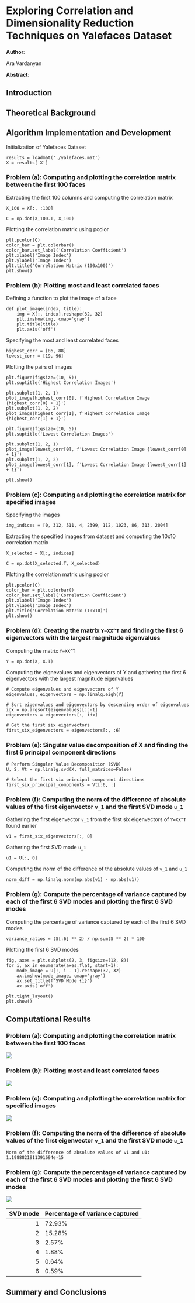 # Exploring Correlation and Dimensionality Reduction Techniques on Yalefaces Dataset

**Author**:  

Ara Vardanyan

**Abstract**:

## Introduction



## Theoretical Background



## Algorithm Implementation and Development

Initialization of Yalefaces Dataset
```
results = loadmat('./yalefaces.mat')
X = results['X']
```


### Problem (a): Computing and plotting the correlation matrix between the first 100 faces

Extracting the first 100 columns and computing the correlation matrix
```
X_100 = X[:, :100]

C = np.dot(X_100.T, X_100)
```

Plotting the correlation matrix using pcolor
```
plt.pcolor(C)
color_bar = plt.colorbar()
color_bar.set_label('Correlation Coefficient')
plt.xlabel('Image Index')
plt.ylabel('Image Index')
plt.title('Correlation Matrix (100x100)')
plt.show()
```


### Problem (b): Plotting most and least correlated faces

Defining a function to plot the image of a face
```
def plot_image(index, title):
    img = X[:, index].reshape(32, 32)
    plt.imshow(img, cmap='gray')
    plt.title(title)
    plt.axis('off')
```

Specifying the most and least correlated faces
```
highest_corr = [86, 88]
lowest_corr = [19, 96]
```

Plotting the pairs of images
```
plt.figure(figsize=(10, 5))
plt.suptitle('Highest Correlation Images')

plt.subplot(1, 2, 1)
plot_image(highest_corr[0], f'Highest Correlation Image {highest_corr[0] + 1}')
plt.subplot(1, 2, 2)
plot_image(highest_corr[1], f'Highest Correlation Image {highest_corr[1] + 1}')

plt.figure(figsize=(10, 5))
plt.suptitle('Lowest Correlation Images')

plt.subplot(1, 2, 1)
plot_image(lowest_corr[0], f'Lowest Correlation Image {lowest_corr[0] + 1}')
plt.subplot(1, 2, 2)
plot_image(lowest_corr[1], f'Lowest Correlation Image {lowest_corr[1] + 1}')

plt.show()
```


### Problem (c): Computing and plotting the correlation matrix for specified images

Specifying the images
```
img_indices = [0, 312, 511, 4, 2399, 112, 1023, 86, 313, 2004]
```

Extracting the specified images from dataset and computing the 10x10 correlation matrix
```
X_selected = X[:, indices]

C = np.dot(X_selected.T, X_selected)
```

Plotting the correlation matrix using pcolor
```
plt.pcolor(C)
color_bar = plt.colorbar()
color_bar.set_label('Correlation Coefficient')
plt.xlabel('Image Index')
plt.ylabel('Image Index')
plt.title('Correlation Matrix (10x10)')
plt.show()
```

### Problem (d): Creating the matrix `Y=XX^T` and finding the first 6 eigenvectors with the largest magnitude eigenvalues


Computing the matrix `Y=XX^T`
```
Y = np.dot(X, X.T)
```

Computing the eignevalues and eigenvectors of Y and gathering the first 6 eigenvectors with the largest magnitude eigenvalues
```
# Compute eigenvalues and eigenvectors of Y
eigenvalues, eigenvectors = np.linalg.eigh(Y)

# Sort eigenvalues and eigenvectors by descending order of eigenvalues
idx = np.argsort(eigenvalues)[::-1]
eigenvectors = eigenvectors[:, idx]

# Get the first six eigenvectors
first_six_eigenvectors = eigenvectors[:, :6]
```

### Problem (e): Singular value decomposition of X and finding the first 6 principal component directions


```
# Perform Singular Value Decomposition (SVD)
U, S, Vt = np.linalg.svd(X, full_matrices=False)

# Select the first six principal component directions
first_six_principal_components = Vt[:6, :]
```

### Problem (f): Computing the norm of the difference of absolute values of the first eigenvector `v_1` and the first SVD mode `u_1`

Gathering the first eigenvector `v_1` from the first six eigenvectors of `Y=XX^T` found earlier
```
v1 = first_six_eigenvectors[:, 0]
```

Gathering the first SVD mode `u_1`
```
u1 = U[:, 0]
```

Computing the norm of the difference of the absolute values of `v_1` and `u_1`
```
norm_diff = np.linalg.norm(np.abs(v1) - np.abs(u1))
```


### Problem (g): Compute the percentage of variance captured by each of the first 6 SVD modes and plotting the first 6 SVD modes

Computing the percentage of variance captured by each of the first 6 SVD modes
```
variance_ratios = (S[:6] ** 2) / np.sum(S ** 2) * 100
```

Plotting the first 6 SVD modes
```
fig, axes = plt.subplots(2, 3, figsize=(12, 8))
for i, ax in enumerate(axes.flat, start=1):
    mode_image = U[:, i - 1].reshape(32, 32)
    ax.imshow(mode_image, cmap='gray')
    ax.set_title(f"SVD Mode {i}")
    ax.axis('off')

plt.tight_layout()
plt.show()
```


## Computational Results

### Problem (a): Computing and plotting the correlation matrix between the first 100 faces

<p>
  <img src='https://github.com/ara-vardanyan/EE-399-Machine-Learning-HW-Reports/blob/a765c023cce8d71a7b5561b259970bd9a6b45e92/homework2/figures/ProblemACorrelationMatrix.png'>
</p>

### Problem (b): Plotting most and least correlated faces

<p>
  <img src='https://github.com/ara-vardanyan/EE-399-Machine-Learning-HW-Reports/blob/a765c023cce8d71a7b5561b259970bd9a6b45e92/homework2/figures/ProblemBMostAndLeastCorrelatedFaces.png'>
</p>

### Problem (c): Computing and plotting the correlation matrix for specified images

<p>
  <img src='https://github.com/ara-vardanyan/EE-399-Machine-Learning-HW-Reports/blob/a765c023cce8d71a7b5561b259970bd9a6b45e92/homework2/figures/ProblemCCorrelationMatrixSpecifiedImages.png'>
</p>

### Problem (f): Computing the norm of the difference of absolute values of the first eigenvector `v_1` and the first SVD mode `u_1`

    Norm of the difference of absolute values of v1 and u1:
    1.1988821911391694e-15

### Problem (g): Compute the percentage of variance captured by each of the first 6 SVD modes and plotting the first 6 SVD modes

<p>
  <img src='https://github.com/ara-vardanyan/EE-399-Machine-Learning-HW-Reports/blob/a765c023cce8d71a7b5561b259970bd9a6b45e92/homework2/figures/ProblemGFirst6SVDModes.png'>
</p>

| SVD mode | Percentage of variance captured |
|---------:|:--------------------------------|
|        1 | 72.93%                          |
|        2 | 15.28%                          |
|        3 | 2.57%                           |
|        4 | 1.88%                           |
|        5 | 0.64%                           |
|        6 | 0.59%                           |
 
## Summary and Conclusions


